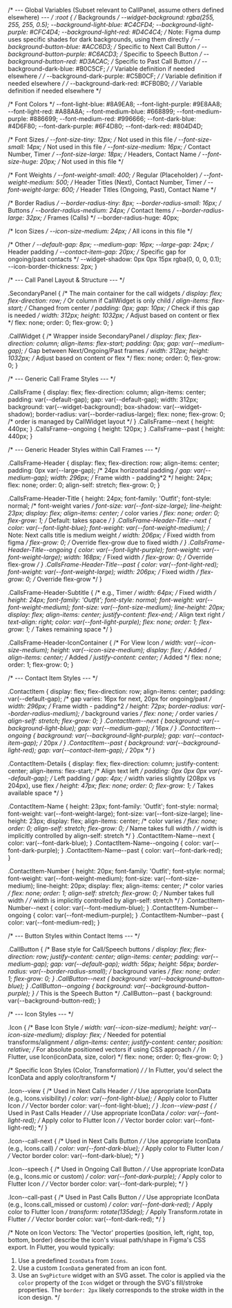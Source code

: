 /* --- Global Variables (Subset relevant to CallPanel, assume others defined elsewhere) --- */
:root {
  /* Backgrounds */
  --widget-background: rgba(255, 255, 255, 0.5);
  --background-light-blue: #C4CFD4;
  --background-light-purple: #CFC4D4;
  --background-light-red: #D4C4C4;
  /* Note: Figma dump uses specific shades for dark backgrounds, using them directly */
  --background-button-blue: #ACC6D3; /* Specific to Next Call Button */
  --background-button-purple: #C6ACD3; /* Specific to Speech Button */
  --background-button-red: #D3ACAC;   /* Specific to Past Call Button */
  /* --background-dark-blue: #B0C5CF; */ /* Variable definition if needed elsewhere */
  /* --background-dark-purple: #C5B0CF; */ /* Variable definition if needed elsewhere */
  /* --background-dark-red: #CFB0B0; */ /* Variable definition if needed elsewhere */

  /* Font Colors */
  --font-light-blue: #8A9EA8;
  --font-light-purple: #9E8AA8;
  --font-light-red: #A88A8A;
  --font-medium-blue: #668899;
  --font-medium-purple: #886699;
  --font-medium-red: #996666;
  --font-dark-blue: #4D6F80;
  --font-dark-purple: #6F4D80;
  --font-dark-red: #804D4D;

  /* Font Sizes */
  --font-size-tiny: 12px;    /* Not used in this file */
  --font-size-small: 14px;   /* Not used in this file */
  --font-size-medium: 16px;  /* Contact Number, Timer */
  --font-size-large: 18px;   /* Headers, Contact Name */
  --font-size-huge: 20px;    /* Not used in this file */

  /* Font Weights */
  --font-weight-small: 400;  /* Regular (Placeholder) */
  --font-weight-medium: 500; /* Header Titles (Next), Contact Number, Timer */
  --font-weight-large: 600;  /* Header Titles (Ongoing, Past), Contact Name */

  /* Border Radius */
  --border-radius-tiny: 8px;
  --border-radius-small: 16px;   /* Buttons */
  --border-radius-medium: 24px;  /* Contact Items */
  --border-radius-large: 32px;   /* Frames (Calls) */
  --border-radius-huge: 40px;

  /* Icon Sizes */
  --icon-size-medium: 24px;   /* All icons in this file */

  /* Other */
  --default-gap: 8px;
  --medium-gap: 16px;
  --large-gap: 24px; /* Header padding */
  --contact-item-gap: 20px; /* Specific gap for ongoing/past contacts */
  --widget-shadow: 0px 0px 15px rgba(0, 0, 0, 0.1);
  --icon-border-thickness: 2px;
}

/* --- Call Panel Layout & Structure --- */

.SecondaryPanel { /* The main container for the call widgets */
  display: flex;
  flex-direction: row; /* Or column if CallWidget is only child */
  align-items: flex-start; /* Changed from center */
  padding: 0px;
  gap: 10px; /* Check if this gap is needed */
  width: 312px;
  height: 1032px; /* Adjust based on content or flex */
  flex: none;
  order: 0;
  flex-grow: 0;
}

.CallWidget { /* Wrapper inside SecondaryPanel */
  display: flex;
  flex-direction: column;
  align-items: flex-start;
  padding: 0px;
  gap: var(--medium-gap); /* Gap between Next/Ongoing/Past frames */
  width: 312px;
  height: 1032px; /* Adjust based on content or flex */
  flex: none;
  order: 0;
  flex-grow: 0;
}

/* --- Generic Call Frame Styles --- */

.CallsFrame {
  display: flex;
  flex-direction: column;
  align-items: center;
  padding: var(--default-gap);
  gap: var(--default-gap);
  width: 312px;
  background: var(--widget-background);
  box-shadow: var(--widget-shadow);
  border-radius: var(--border-radius-large);
  flex: none;
  flex-grow: 0;
  /* order is managed by CallWidget layout */
}
.CallsFrame--next { height: 440px; }
.CallsFrame--ongoing { height: 120px; }
.CallsFrame--past { height: 440px; }

/* --- Generic Header Styles within Call Frames --- */

.CallsFrame-Header {
  display: flex;
  flex-direction: row;
  align-items: center;
  padding: 0px var(--large-gap); /* 24px horizontal padding */
  gap: var(--medium-gap);
  width: 296px; /* Frame width - padding*2 */
  height: 24px;
  flex: none;
  order: 0;
  align-self: stretch;
  flex-grow: 0;
}

.CallsFrame-Header-Title {
  height: 24px;
  font-family: 'Outfit';
  font-style: normal;
  /* font-weight varies */
  font-size: var(--font-size-large);
  line-height: 23px;
  display: flex;
  align-items: center;
  /* color varies */
  flex: none;
  order: 0;
  flex-grow: 1; /* Default: takes space */
}
.CallsFrame-Header-Title--next {
  color: var(--font-light-blue);
  font-weight: var(--font-weight-medium); /* Note: Next calls title is medium weight */
  width: 206px; /* Fixed width from figma */
  flex-grow: 0; /* Override flex-grow due to fixed width */
}
.CallsFrame-Header-Title--ongoing {
  color: var(--font-light-purple);
  font-weight: var(--font-weight-large);
  width: 168px; /* Fixed width */
  flex-grow: 0; /* Override flex-grow */
}
.CallsFrame-Header-Title--past {
  color: var(--font-light-red);
  font-weight: var(--font-weight-large);
  width: 206px; /* Fixed width */
  flex-grow: 0; /* Override flex-grow */
}

.CallsFrame-Header-Subtitle { /* e.g., Timer */
  width: 64px; /* Fixed width */
  height: 24px;
  font-family: 'Outfit';
  font-style: normal;
  font-weight: var(--font-weight-medium);
  font-size: var(--font-size-medium);
  line-height: 20px;
  display: flex;
  align-items: center;
  justify-content: flex-end; /* Align text right */
  text-align: right;
  color: var(--font-light-purple);
  flex: none;
  order: 1;
  flex-grow: 1; /* Takes remaining space */
}

.CallsFrame-Header-IconContainer { /* For View Icon */
  width: var(--icon-size-medium);
  height: var(--icon-size-medium);
  display: flex; /* Added */
  align-items: center; /* Added */
  justify-content: center; /* Added */
  flex: none;
  order: 1;
  flex-grow: 0;
}

/* --- Contact Item Styles --- */

.ContactItem {
  display: flex;
  flex-direction: row;
  align-items: center;
  padding: var(--default-gap);
  /* gap varies: 16px for next, 20px for ongoing/past */
  width: 296px; /* Frame width - padding*2 */
  height: 72px;
  border-radius: var(--border-radius-medium);
  /* background varies */
  flex: none;
  /* order varies */
  align-self: stretch;
  flex-grow: 0;
}
.ContactItem--next {
  background: var(--background-light-blue);
  gap: var(--medium-gap); /* 16px */
}
.ContactItem--ongoing {
  background: var(--background-light-purple);
  gap: var(--contact-item-gap); /* 20px */
}
.ContactItem--past {
  background: var(--background-light-red);
  gap: var(--contact-item-gap); /* 20px */
}

.ContactItem-Details {
  display: flex;
  flex-direction: column;
  justify-content: center;
  align-items: flex-start; /* Align text left */
  padding: 0px 0px 0px var(--default-gap); /* Left padding */
  gap: 4px;
  /* width varies slightly (208px vs 204px), use flex */
  height: 47px;
  flex: none;
  order: 0;
  flex-grow: 1; /* Takes available space */
}

.ContactItem-Name {
  height: 23px;
  font-family: 'Outfit';
  font-style: normal;
  font-weight: var(--font-weight-large);
  font-size: var(--font-size-large);
  line-height: 23px;
  display: flex;
  align-items: center;
  /* color varies */
  flex: none;
  order: 0;
  align-self: stretch;
  flex-grow: 0; /* Name takes full width */
  /* width is implicitly controlled by align-self: stretch */
}
.ContactItem-Name--next { color: var(--font-dark-blue); }
.ContactItem-Name--ongoing { color: var(--font-dark-purple); }
.ContactItem-Name--past { color: var(--font-dark-red); }

.ContactItem-Number {
  height: 20px;
  font-family: 'Outfit';
  font-style: normal;
  font-weight: var(--font-weight-medium);
  font-size: var(--font-size-medium);
  line-height: 20px;
  display: flex;
  align-items: center;
  /* color varies */
  flex: none;
  order: 1;
  align-self: stretch;
  flex-grow: 0; /* Number takes full width */
  /* width is implicitly controlled by align-self: stretch */
}
.ContactItem-Number--next { color: var(--font-medium-blue); }
.ContactItem-Number--ongoing { color: var(--font-medium-purple); }
.ContactItem-Number--past { color: var(--font-medium-red); }

/* --- Button Styles within Contact Items --- */

.CallButton { /* Base style for Call/Speech buttons */
  display: flex;
  flex-direction: row;
  justify-content: center;
  align-items: center;
  padding: var(--medium-gap);
  gap: var(--default-gap);
  width: 56px;
  height: 56px;
  border-radius: var(--border-radius-small);
  /* background varies */
  flex: none;
  order: 1;
  flex-grow: 0;
}
.CallButton--next { background: var(--background-button-blue); }
.CallButton--ongoing { background: var(--background-button-purple); } /* This is the Speech Button */
.CallButton--past { background: var(--background-button-red); }

/* --- Icon Styles --- */

.Icon { /* Base Icon Style */
  width: var(--icon-size-medium);
  height: var(--icon-size-medium);
  display: flex; /* Needed for potential transforms/alignment */
  align-items: center;
  justify-content: center;
  position: relative; /* For absolute positioned vectors if using CSS approach */
  /* In Flutter, use Icon(iconData, size, color) */
  flex: none;
  order: 0;
  flex-grow: 0;
}

/* Specific Icon Styles (Color, Transformation) */
/* In Flutter, you'd select the IconData and apply color/transform */

.Icon--view { /* Used in Next Calls Header */
  /* Use appropriate IconData (e.g., Icons.visibility) */
  color: var(--font-light-blue); /* Apply color to Flutter Icon */
  /* Vector border color: var(--font-light-blue); */
}
.Icon--view-past { /* Used in Past Calls Header */
  /* Use appropriate IconData */
  color: var(--font-light-red); /* Apply color to Flutter Icon */
  /* Vector border color: var(--font-light-red); */
}

.Icon--call-next { /* Used in Next Calls Button */
  /* Use appropriate IconData (e.g., Icons.call) */
  color: var(--font-dark-blue); /* Apply color to Flutter Icon */
  /* Vector border color: var(--font-dark-blue); */
}

.Icon--speech { /* Used in Ongoing Call Button */
  /* Use appropriate IconData (e.g., Icons.mic or custom) */
  color: var(--font-dark-purple); /* Apply color to Flutter Icon */
  /* Vector border color: var(--font-dark-purple); */
}

.Icon--call-past { /* Used in Past Calls Button */
  /* Use appropriate IconData (e.g., Icons.call_missed or custom) */
  color: var(--font-dark-red); /* Apply color to Flutter Icon */
  transform: rotate(135deg); /* Apply Transform.rotate in Flutter */
  /* Vector border color: var(--font-dark-red); */
}

/* Note on Icon Vectors:
   The 'Vector' properties (position, left, right, top, bottom, border)
   describe the icon's visual path/shape in Figma's CSS export.
   In Flutter, you would typically:
   1. Use a predefined `IconData` from `Icons`.
   2. Use a custom `IconData` generated from an icon font.
   3. Use an `SvgPicture` widget with an SVG asset.
   The color is applied via the `color` property of the `Icon` widget
   or through the SVG's fill/stroke properties. The `border: 2px`
   likely corresponds to the stroke width in the icon design.
*/
